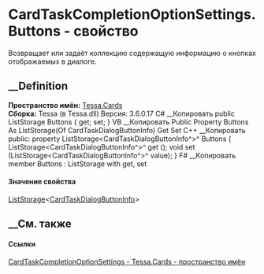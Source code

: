 # CardTaskCompletionOptionSettings.Buttons - свойство
Возвращает или задаёт коллекцию содержащую информацию о кнопках отображаемых в
диалоге.
## __Definition
 **Пространство имён:** [Tessa.Cards](N_Tessa_Cards.htm)  
 **Сборка:** Tessa (в Tessa.dll) Версия: 3.6.0.17
C# __Копировать
     public ListStorage<CardTaskDialogButtonInfo> Buttons { get; set; }
VB __Копировать
     Public Property Buttons As ListStorage(Of CardTaskDialogButtonInfo)
    	Get
    	Set
C++ __Копировать
     public:
    property ListStorage<CardTaskDialogButtonInfo^>^ Buttons {
    	ListStorage<CardTaskDialogButtonInfo^>^ get ();
    	void set (ListStorage<CardTaskDialogButtonInfo^>^ value);
    }
F# __Копировать
     member Buttons : ListStorage<CardTaskDialogButtonInfo> with get, set
#### Значение свойства
[ListStorage](T_Tessa_Platform_Storage_ListStorage_1.htm)<[CardTaskDialogButtonInfo](T_Tessa_Cards_CardTaskDialogButtonInfo.htm)>
##  __См. также
#### Ссылки
[CardTaskCompletionOptionSettings -
](T_Tessa_Cards_CardTaskCompletionOptionSettings.htm)
[Tessa.Cards - пространство имён](N_Tessa_Cards.htm)
